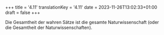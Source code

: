 +++
title = '4.11'
translationKey = '4.11'
date = 2023-11-26T13:02:33+01:00
draft = false
+++

Die Gesamtheit der wahren Sätze ist die gesamte Naturwissenschaft (oder die Gesamtheit der Naturwissenschaften).
